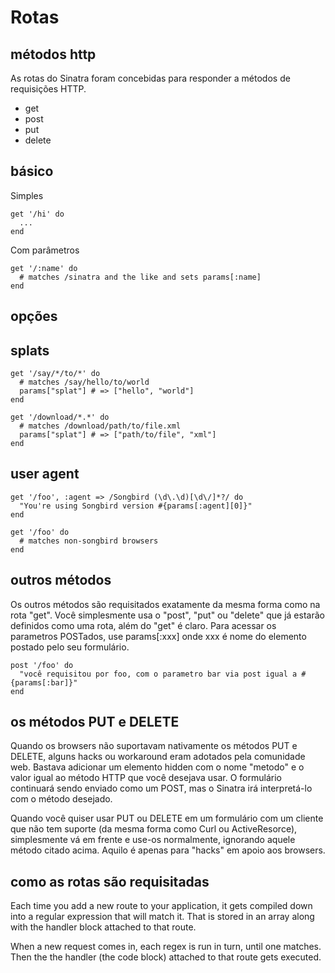 Rotas
======

métodos http
------------
As rotas do Sinatra foram concebidas para responder a métodos de requisições HTTP.

* get
* post
* put
* delete



básico
-----
Simples

	get '/hi' do
	  ...
	end

Com parâmetros

	get '/:name' do
	  # matches /sinatra and the like and sets params[:name]
	end

opções
-------

splats
------
	get '/say/*/to/*' do
	  # matches /say/hello/to/world
	  params["splat"] # => ["hello", "world"]
	end

	get '/download/*.*' do
	  # matches /download/path/to/file.xml
	  params["splat"] # => ["path/to/file", "xml"]
	end


user agent
----------
	get '/foo', :agent => /Songbird (\d\.\d)[\d\/]*?/ do
	  "You're using Songbird version #{params[:agent][0]}"
	end

	get '/foo' do
	  # matches non-songbird browsers
	end

outros métodos
-------------
Os outros métodos são requisitados exatamente da mesma forma como na rota "get". Você simplesmente usa o "post", "put" ou "delete" que já estarão definidos como uma rota, além do "get" é claro. Para acessar os parametros POSTados, use params\[:xxx\] onde xxx é nome do elemento postado pelo seu formulário.

    post '/foo' do
      "você requisitou por foo, com o parametro bar via post igual a #{params[:bar]}"
    end


os métodos PUT e DELETE
--------------------------

Quando os browsers não suportavam nativamente os métodos PUT e DELETE, alguns hacks ou workaround eram adotados pela comunidade web. Bastava adicionar um elemento hidden com o nome "metodo" e o valor igual ao método HTTP que você desejava usar. O formulário continuará sendo enviado como um POST, mas o Sinatra irá interpretá-lo com o método desejado.

Quando você quiser usar PUT ou DELETE em um formulário com um cliente que não tem suporte (da mesma forma como Curl ou ActiveResorce), simplesmente vá em frente e use-os normalmente, ignorando aquele método citado acima. Aquilo é apenas para "hacks" em apoio aos browsers.


como as rotas são requisitadas
------------------------
Each time you add a new route to your application, it gets compiled down into a
regular expression that will match it.  That is stored in an array along with
the handler block attached to that route.

When a new request comes in, each regex is run in turn, until one matches.  Then
the the handler (the code block) attached to that route gets executed.


